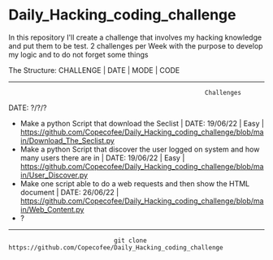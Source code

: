 # Daily_Hacking_coding_challenge
In this repository I'll create a challenge that involves my hacking knowledge and put them to be test. 2 challenges per Week with the purpose to develop my logic and to do not forget some things 

The Structure:
              CHALLENGE | DATE | MODE | CODE
              
              
              
              
              
              
              
---------------------------------------------------------------------------------------------------------------------------------------------------------
                                                          Challenges
                                                               
 
 
 
   
 DATE: ?/?/?
               
- Make a python Script that download the Seclist | DATE: 19/06/22 | Easy | https://github.com/Copecofee/Daily_Hacking_coding_challenge/blob/main/Download_The_Seclist.py
- Make a python Script that discover the user logged on system and how many users there are in | DATE: 19/06/22 | Easy | https://github.com/Copecofee/Daily_Hacking_coding_challenge/blob/main/User_Discover.py 
- Make one script able to do a web requests and then show the HTML document | DATE: 26/06/22 | https://github.com/Copecofee/Daily_Hacking_coding_challenge/blob/main/Web_Content.py
- ?



---------------------------------------------------------------------------------------------------------------------------------------------------------
                                 git clone https://github.com/Copecofee/Daily_Hacking_coding_challenge
